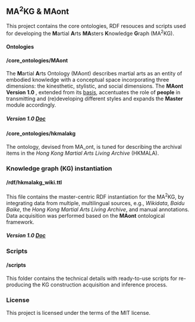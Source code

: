 ## MA<sup>2</sup>KG & MAont

This project contains the core ontologies, RDF resouces and scripts used for developing the <strong>M</strong>artial <strong>A</strong>rts <strong>MA</strong>sters <strong>K</strong>nowledge <strong>G</strong>raph (MA<sup>2</sup>KG).

#### Ontologies

#### /core_ontologies/MAont

The <strong>M</strong>artial <strong>A</strong>rts Ontology (MAont) describes martial arts as an entity of embodied knowledge with a conceptual space incorporating three dimensions: the kinesthetic, stylistic, and social dimensions. 
The <strong>MAont Version 1.0 </strong>, extended from its [basis](https://github.com/renie26/ont), accentuates the role of <b>people</b> in transmitting and (re)developing different styles and expands the <b>Master</b> module accordingly.
    
##### Version 1.0 [Doc](http://EncodingActs.github.io/doc/MAont/extract.html)

#### /core_ontologies/hkmalakg
The ontology, devised from MA_ont, is tuned for describing the archival items in the *Hong Kong Martial Arts Living Archive* (HKMALA).

### Knowledge graph (KG) instantiation

#### /rdf/hkmalakg_wiki.ttl

This file contains the master-centric RDF instantiation for the MA<sup>2</sup>KG, by integrating data from multiple, multilingual sources, e.g., *Wikidata*, *Baidu Baike*, the *Hong Kong Martial Arts Living Archive*, and manual annotations. Data acquisition was performed based on the **MAont** ontological framework. 
##### Version 1.0 [Doc](http://EncodingActs.github.io/doc/MA2KG/extract.html)

### Scripts

#### /scripts
This folder contains the technical details with ready-to-use scripts for re-producing the KG construction acquisition and inference process. 

### License
This project is licensed under the terms of the MIT license.

